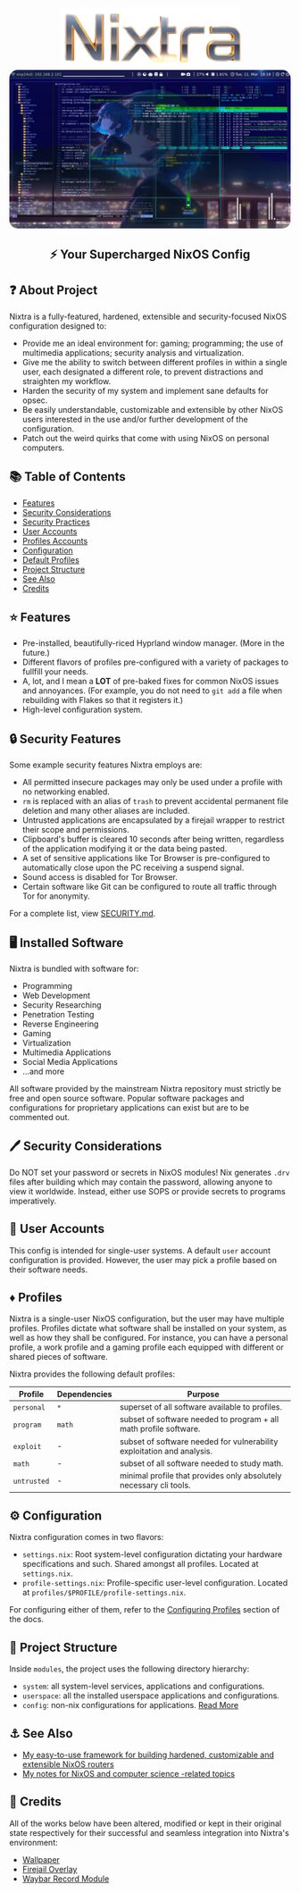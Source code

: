 <div align="center">
 <img src="./assets/icons/nixtra.png">
 <img style="border-radius: 15px;" src="./assets/nixtra/sample.jpg">
 <h2>⚡ Your Supercharged NixOS Config</h2>
</div>

## ❓ About Project

Nixtra is a fully-featured, hardened, extensible and security-focused NixOS configuration designed to:

- Provide me an ideal environment for: gaming; programming; the use of multimedia applications; security analysis and virtualization.
- Give me the ability to switch between different profiles in within a single user, each designated a different role, to prevent distractions and straighten my workflow.
- Harden the security of my system and implement sane defaults for opsec.
- Be easily understandable, customizable and extensible by other NixOS users interested in the use and/or further development of the configuration.
- Patch out the weird quirks that come with using NixOS on personal computers.

## 📚 Table of Contents

- [Features](#features)
- [Security Considerations](#security_considerations)
- [Security Practices](#security_practices)
- [User Accounts](#user)
- [Profiles Accounts](#profiles)
- [Configuration](#configuration)
- [Default Profiles](#default)
- [Project Structure](#project)
- [See Also](#see)
- [Credits](#credits)

## ⭐ Features

- Pre-installed, beautifully-riced Hyprland window manager. (More in the future.)
- Different flavors of profiles pre-configured with a variety of packages to fullfill your needs.
- A, lot, and I mean a **LOT** of pre-baked fixes for common NixOS issues and annoyances. (For example, you do not need to `git add` a file when rebuilding with Flakes so that it registers it.)
- High-level configuration system.

## 🔒 Security Features

Some example security features Nixtra employs are:

- All permitted insecure packages may only be used under a profile with no networking enabled.
- `rm` is replaced with an alias of `trash` to prevent accidental permanent file deletion and many other aliases are included.
- Untrusted applications are encapsulated by a firejail wrapper to restrict their scope and permissions.
- Clipboard's buffer is cleared 10 seconds after being written, regardless of the application modifying it or the data being pasted.
- A set of sensitive applications like Tor Browser is pre-configured to automatically close upon the PC receiving a suspend signal.
- Sound access is disabled for Tor Browser.
- Certain software like Git can be configured to route all traffic through Tor for anonymity.

For a complete list, view [SECURITY.md](SECURITY.md).

## 🖥️ Installed Software

Nixtra is bundled with software for:

- Programming
- Web Development
- Security Researching
- Penetration Testing
- Reverse Engineering
- Gaming
- Virtualization
- Multimedia Applications
- Social Media Applications
- ...and more

All software provided by the mainstream Nixtra repository must strictly be free and open source software. Popular software packages and configurations for proprietary applications can exist but are to be commented out.

## 🖊️ Security Considerations

Do NOT set your password or secrets in NixOS modules! Nix generates `.drv` files after building which may contain the password, allowing anyone to view it worldwide. Instead, either use SOPS or provide secrets to programs imperatively.

## 👤 User Accounts

This config is intended for single-user systems. A default `user` account configuration is provided. However, the user may pick a profile based on their software needs.

## ♦️ Profiles

Nixtra is a single-user NixOS configuration, but the user may have multiple profiles. Profiles dictate what software shall be installed on your system, as well as how they shall be configured. For instance, you can have a personal profile, a work profile and a gaming profile each equipped with different or shared pieces of software.

Nixtra provides the following default profiles:

| Profile     | Dependencies | Purpose
| ----------- | ------------ | -------
| `personal`  | `*`          | superset of all software available to profiles.
| `program`   | `math`       | subset of software needed to program + all math profile software.
| `exploit`   | -            | subset of software needed for vulnerability exploitation and analysis.
| `math`      | -            | subset of all software needed to study math.
| `untrusted` | -            | minimal profile that provides only absolutely necessary cli tools.

## ⚙️ Configuration

Nixtra configuration comes in two flavors:

- `settings.nix`: Root system-level configuration dictating your hardware specifications and such. Shared amongst all profiles. Located at `settings.nix`.
- `profile-settings.nix`: Profile-specific user-level configuration. Located at `profiles/$PROFILE/profile-settings.nix`.

For configuring either of them, refer to the [Configuring Profiles]() section of the docs.

## 🚧 Project Structure

Inside `modules`, the project uses the following directory hierarchy:

- `system`: all system-level services, applications and configurations.
- `userspace`: all the installed userspace applications and configurations.
- `config`: non-nix configurations for applications. [Read More](./docs/01-configuration.md)

## ⚓ See Also

- [My easy-to-use framework for building hardened, customizable and extensible NixOS routers](https://github.com/quarterstar/nixter)
- [My notes for NixOS and computer science -related topics](https://github.com/quarterstar/notes)

## 🔗 Credits

All of the works below have been altered, modified or kept in their original state respectively for their successful and seamless integration into Nixtra's environment:

- [Wallpaper](https://steamcommunity.com/sharedfiles/filedetails/?id=3323190978)
- [Firejail Overlay](https://github.com/stelcodes/nixos-config/blob/main/packages/overlay.nix)
- [Waybar Record Module](https://gist.github.com/raffaem/bb9c35c6aab663efd7a0400c33d248a1)
